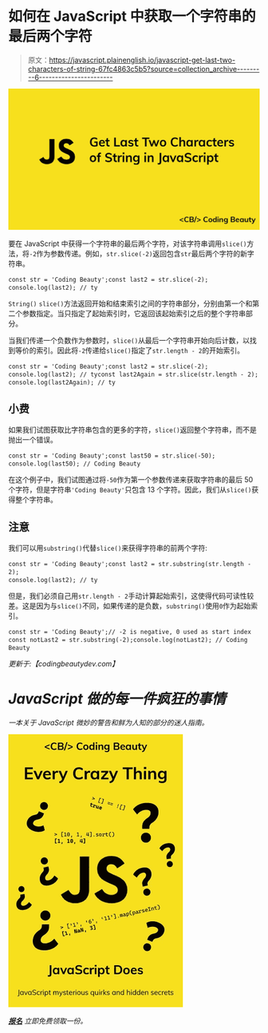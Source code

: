 # 如何在 JavaScript 中获取一个字符串的最后两个字符

> 原文：<https://javascript.plainenglish.io/javascript-get-last-two-characters-of-string-67fc4863c5b5?source=collection_archive---------6----------------------->

![](img/7ff532258412c127bc9630e9f5b11be7.png)

要在 JavaScript 中获得一个字符串的最后两个字符，对该字符串调用`slice()`方法，将`-2`作为参数传递。例如，`str.slice(-2)`返回包含`str`最后两个字符的新字符串。

```
const str = 'Coding Beauty';const last2 = str.slice(-2);
console.log(last2); // ty
```

`String()` `slice()`方法返回开始和结束索引之间的字符串部分，分别由第一个和第二个参数指定。当只指定了起始索引时，它返回该起始索引之后的整个字符串部分。

当我们传递一个负数作为参数时，`slice()`从最后一个字符串开始向后计数，以找到等价的索引。因此将`-2`传递给`slice()`指定了`str.length - 2`的开始索引。

```
const str = 'Coding Beauty';const last2 = str.slice(-2);
console.log(last2); // tyconst last2Again = str.slice(str.length - 2);
console.log(last2Again); // ty
```

## 小费

如果我们试图获取比字符串包含的更多的字符，`slice()`返回整个字符串，而不是抛出一个错误。

```
const str = 'Coding Beauty';const last50 = str.slice(-50);
console.log(last50); // Coding Beauty
```

在这个例子中，我们试图通过将`-50`作为第一个参数传递来获取字符串的最后 50 个字符，但是字符串`'Coding Beauty'`只包含 13 个字符。因此，我们从`slice()`获得整个字符串。

## 注意

我们可以用`substring()`代替`slice()`来获得字符串的前两个字符:

```
const str = 'Coding Beauty';const last2 = str.substring(str.length - 2);
console.log(last2); // ty
```

但是，我们必须自己用`str.length - 2`手动计算起始索引，这使得代码可读性较差。这是因为与`slice()`不同，如果传递的是负数，`substring()`使用`0`作为起始索引。

```
const str = 'Coding Beauty';// -2 is negative, 0 used as start index
const notLast2 = str.substring(-2);console.log(notLast2); // Coding Beauty
```

*更新于:【codingbeautydev.com】[](https://cbdev.link/7a9203)*

# *JavaScript 做的每一件疯狂的事情*

*一本关于 JavaScript 微妙的警告和鲜为人知的部分的迷人指南。*

*![](img/143ee152ba78025ea8643ba5b9726a20.png)*

*[**报名**](https://cbdev.link/d3c4eb) 立即免费领取一份。*